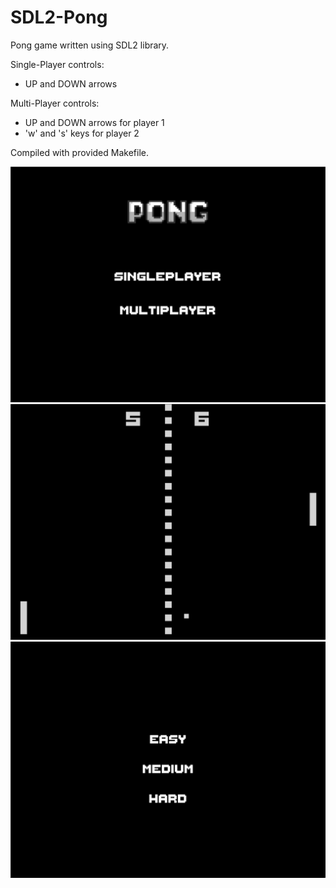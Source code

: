# SDL2-Pong
Pong game written using SDL2 library.

Single-Player controls:
  - UP and DOWN arrows

Multi-Player controls:
  - UP and DOWN arrows for player 1
  - 'w' and 's' keys for player 2
  
Compiled with provided Makefile.

<img src="/img/pong_1.png"/>
<img src="/img/pong_2.png"/>
<img src="/img/pong_3.png"/>
